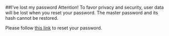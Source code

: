 
##I’ve lost my password
Attention! To favor privacy and security, user data will be lost when you reset your password. The master password and its hash cannot be restored. 

Please follow [this link](https://serverauditor.com/accounts/password/reset/) to reset your password.































































  
 